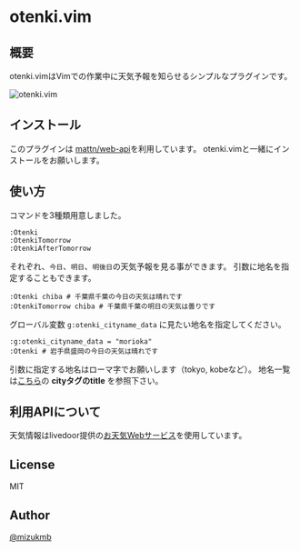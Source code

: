 # otenki.vim
## 概要
otenki.vimはVimでの作業中に天気予報を知らせるシンプルなプラグインです。

![otenki.vim](http://i.imgur.com/o6sgbL8.gif)

## インストール
このプラグインは [mattn/web-api](https://github.com/mattn/webapi-vim)を利用しています。
otenki.vimと一緒にインストールをお願いします。
## 使い方
コマンドを3種類用意しました。

```
:Otenki
:OtenkiTomorrow
:OtenkiAfterTomorrow
```

それぞれ、`今日`、`明日`、`明後日`の天気予報を見る事ができます。
引数に地名を指定することもできます。

```
:Otenki chiba # 千葉県千葉の今日の天気は晴れです
:OtenkiTomorrow chiba # 千葉県千葉の明日の天気は曇りです
```

グローバル変数 `g:otenki_cityname_data` に見たい地名を指定してください。

```
:g:otenki_cityname_data = "morioka"
:Otenki # 岩手県盛岡の今日の天気は晴れです
```
引数に指定する地名はローマ字でお願いします（tokyo, kobeなど）。
地名一覧は[こちら](http://weather.livedoor.com/forecast/rss/primary_area.xml)の **cityタグのtitle** を参照下さい。


## 利用APIについて
天気情報はlivedoor提供の[お天気Webサービス](http://weather.livedoor.com/weather_hacks/webservice)を使用しています。

## License
MIT

## Author
[@mizukmb](https://twitter.com/mizukmb)
